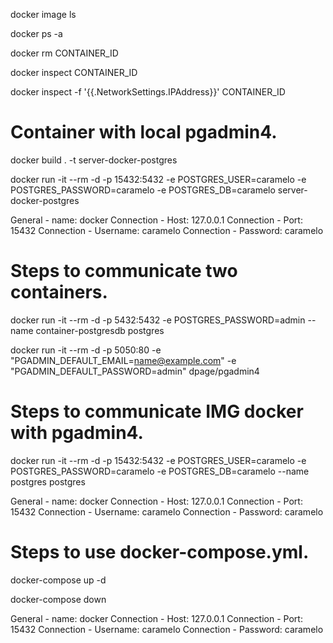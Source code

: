 <!-- List available images. -->
docker image ls

<!-- List active containers. -->
docker ps -a

<!-- Stop container. -->
docker rm CONTAINER_ID

<!-- Get container information. -->
docker inspect CONTAINER_ID

<!-- Get container ip. -->
docker inspect -f '{{.NetworkSettings.IPAddress}}' CONTAINER_ID


# Container with local pgadmin4.
<!-- Compile container. -->
docker build . -t server-docker-postgres

<!-- Lift container. -->
docker run -it --rm -d -p 15432:5432 -e POSTGRES_USER=caramelo -e POSTGRES_PASSWORD=caramelo -e POSTGRES_DB=caramelo server-docker-postgres

<!-- Configuration add server in local pgadmin4. -->
General - name: docker
Connection - Host: 127.0.0.1
Connection - Port: 15432
Connection - Username: caramelo
Connection - Password: caramelo


# Steps to communicate two containers.
<!-- Lift postgres container. -->
docker run -it --rm -d -p 5432:5432 -e POSTGRES_PASSWORD=admin --name container-postgresdb postgres

<!-- Lift container pgadmin4. -->
docker run -it --rm -d -p 5050:80 -e "PGADMIN_DEFAULT_EMAIL=name@example.com" -e "PGADMIN_DEFAULT_PASSWORD=admin" dpage/pgadmin4
<!-- Access the pgadmin4 server. -->
<!-- http://localhost:5050 -->


# Steps to communicate IMG docker with pgadmin4.
docker run -it --rm -d -p 15432:5432 -e POSTGRES_USER=caramelo -e POSTGRES_PASSWORD=caramelo -e POSTGRES_DB=caramelo --name postgres postgres

<!-- Configuration add server in local pgadmin4. -->
General - name: docker
Connection - Host: 127.0.0.1
Connection - Port: 15432
Connection - Username: caramelo
Connection - Password: caramelo


# Steps to use docker-compose.yml.
<!-- Running container. -->
docker-compose up -d 

<!-- Knock down the container. -->
docker-compose down


<!-- Configuration add server in local pgadmin4 -->
General - name: docker
Connection - Host: 127.0.0.1
Connection - Port: 15432
Connection - Username: caramelo
Connection - Password: caramelo